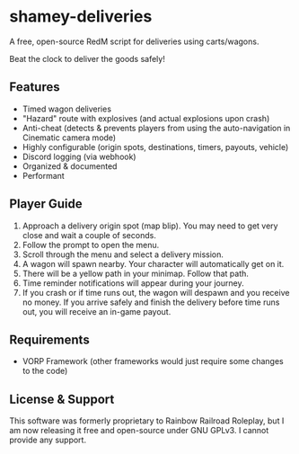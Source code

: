 # shamey-deliveries

A free, open-source RedM script for deliveries using carts/wagons.

Beat the clock to deliver the goods safely!

## Features
- Timed wagon deliveries
- "Hazard" route with explosives (and actual explosions upon crash)
- Anti-cheat (detects & prevents players from using the auto-navigation in Cinematic camera mode)
- Highly configurable (origin spots, destinations, timers, payouts, vehicle)
- Discord logging (via webhook)
- Organized & documented
- Performant

## Player Guide
1. Approach a delivery origin spot (map blip). You may need to get very close and wait a couple of seconds.
2. Follow the prompt to open the menu.
3. Scroll through the menu and select a delivery mission.
4. A wagon will spawn nearby. Your character will automatically get on it.
5. There will be a yellow path in your minimap. Follow that path.
6. Time reminder notifications will appear during your journey.
7. If you crash or if time runs out, the wagon will despawn and you receive no money. If you arrive safely and finish the delivery before time runs out, you will receive an in-game payout.

## Requirements
- VORP Framework (other frameworks would just require some changes to the code)

## License & Support
This software was formerly proprietary to Rainbow Railroad Roleplay, but I am now releasing it free and open-source under GNU GPLv3. I cannot provide any support.
